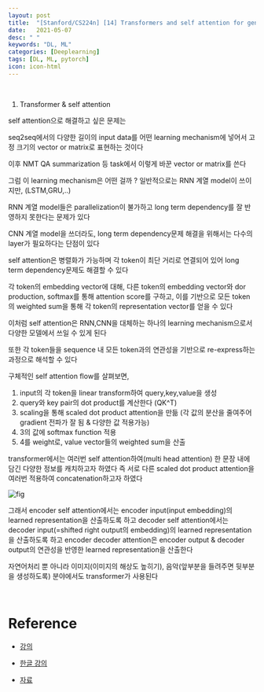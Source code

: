 ```yaml
---
layout: post
title:  "[Stanford/CS224n] [14] Transformers and self attention for generative models "
date:   2021-05-07
desc: " "
keywords: "DL, ML"
categories: [Deeplearning]
tags: [DL, ML, pytorch]
icon: icon-html
---
```



<br>

1. Transformer & self attention

self attention으로 해결하고 싶은 문제는

seq2seq에서의 다양한 길이의 input data를 어떤 learning mechanism에 넣어서 고정 크기의 vector or matrix로 표현하는 것이다

이후 NMT QA summarization 등 task에서 이렇게 바꾼  vector or matrix를 쓴다



그럼 이 learning mechanism은 어떤 걸까 ?
일반적으로는 RNN 계열 model이 쓰이지만, (LSTM,GRU,..)

RNN 계열 model들은 parallelization이 불가하고 long term dependency를 잘 반영하지 못한다는 문제가 있다

CNN 계열 model을 쓰더라도, long term dependency문제 해결을 위해서는 다수의 layer가 필요하다는 단점이 있다


self attention은 병렬화가 가능하며
각 token이 최단 거리로 연결되어 있어  long term dependency문제도 해결할 수 있다

각 token의 embedding vector에 대해, 다른 token의 embedding vector와 dor production, softmax를 통해 attention score를 구하고, 이를 기반으로 모든 token의 weighted sum을 통해 각 token의 representation vector를 얻을 수 있다

이처럼 self attention은 RNN,CNN을 대체하는 하나의 learning mechanism으로서 다양한 모델에서 쓰일 수 있게 된다

또한 각 token들을 sequence 내 모든 token과의 연관성을 기반으로 re-express하는 과정으로 해석할 수 있다


구체적인 self attention flow를 살펴보면,


1. input의 각 token을 linear transform하여 query,key,value을 생성
2. query와 key pair의 dot product를 계산한다 (QK^T)
3. scaling을 통해 scaled dot product attention을 만듦 (각 값의 분산을 줄여주어 gradient 전파가 잘 됨 & 다양한 값 적용가능)
4. 3의 값에 softmax function 적용
5. 4를 weight로, value vector들의 weighted sum을 산출



transformer에서는 여러번 self attention하여(multi head attention) 한 문장 내에 담긴 다양한 정보를 캐치하고자 하였다
즉 서로 다른 scaled dot product attention을 여러번 적용하여 concatenation하고자 하였다



![fig](https://blog.kakaocdn.net/dn/oWOJp/btqAU5STV8C/eiUBrgA796JJviS2vLMx5K/img.png)


그래서 encoder self attention에서는 encoder input(input embedding)의 learned representation을 산출하도록 하고
decoder self attention에서는 decoder input(=shifted right output의 embedding)의 learned representation을 산출하도록 하고
encoder decoder attention은 encoder output & decoder output의 연관성을 반영한 learned representation을 산출한다



자연어처리 뿐 아니라 이미지(이미지의 해상도 높히기), 음악(앞부분을 들려주면 뒷부분을 생성하도록) 분야에서도 transformer가 사용된다



<br>


# Reference

- [강의](https://www.youtube.com/watch?v=8rXD5-xhemo&list=PLoROMvodv4rOhcuXMZkNm7j3fVwBBY42z)

- [한글 강의](https://www.youtube.com/watch?v=9woiID8QzbE&list=PLetSlH8YjIfVdobI2IkAQnNTb1Bt5Ji9U)

- [자료 ](https://web.stanford.edu/class/archive/cs/cs224n/cs224n.1194/)


<br>

